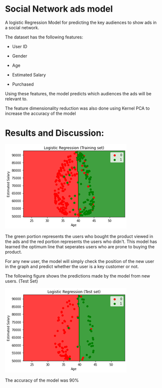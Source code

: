 # Social Network ads model
A logistic Regression Model for predicting the key audiences to show ads in a social network. 

The dataset has the following features:
- User ID

- Gender
- Age

- Estimated Salary

- Purchased 

Using these features, the model predicts which audiences the ads will be relevant to. 

The feature dimensionality reduction was also done using Kernel PCA to increase the accuracy of the model

# Results and Discussion:

![alt text](https://github.com/taiftahmid/Social-Network-ads-model/blob/master/social-network-prediction.png)

The green portion represents the users who bought the product viewed in the ads and the red portion represents the users who didn't. This model has learned the optimum line that seperates users who are prone to buying the product. 

For any new user, the model will simply check the position of the new user in the graph and predict whether the user is a key customer or not. 

The following figure shows the predictions made by the model from new users. (Test Set)

![alt text](https://github.com/taiftahmid/Social-Network-ads-model/blob/master/social-network-prediction-testset.png)

The accuracy of the model was 90%
